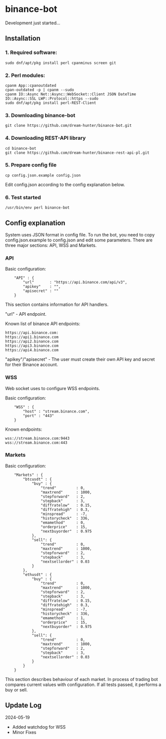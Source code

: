 # binance-bot

Development just started...

## Installation

### 1. Required software:
```
sudo dnf/apt/pkg install perl cpanminus screen git
```

### 2. Perl modules:
```
cpanm App::cpanoutdated
cpan-outdated -p | cpanm --sudo
cpanm IO::Async Net::Async::WebSocket::Client JSON DateTime IO::Async::SSL LWP::Protocol::https --sudo
sudo dnf/apt/pkg install perl-REST-Client
```
### 3. Downloading binance-bot
```
git clone https://github.com/dream-hunter/binance-bot.git
```

### 4. Downloading REST-API library
```
cd binance-bot
git clone https://github.com/dream-hunter/binance-rest-api-pl.git
```

### 5. Prepare config file
```
cp config.json.example config.json
```
Edit config.json according to the config explanation below.

### 6. Test started
```
/usr/bin/env perl binance-bot
```

## Config explanation

System uses JSON format in config file. To run the bot, you need to copy config.json.example to config.json and edit some parameters. There are three major sections: API, WSS and Markets.

### API


Basic configuration:
```
    "API" : {
        "url"       : "https://api.binance.com/api/v3",
        "apikey"    : "",
        "apisecret" : ""
    }
```

This section contains information for API handlers.

"url" - API endpoint.

Known list of binance API endpoints:
```
https://api.binance.com:
https://api1.binance.com
https://api2.binance.com
https://api3.binance.com
https://api4.binance.com
```
"apikey"/"apisecret" - The user must create their own API key and secret for their Binance account.

### WSS

Web socket uses to configure WSS endpoints.

Basic configuration:
```
    "WSS" : {
        "host" : "stream.binance.com",
        "port" : "443"
    }
```

Known endpoints:
```
wss://stream.binance.com:9443
wss://stream.binance.com:443
```

### Markets

Basic configuration:
```
    "Markets" : {
        "btcusdt" : {
            "buy" : {
                "trend"         : 0,
                "maxtrend"      : 1000,
                "stepforward"   : 2,
                "stepback"      : 3,
                "diffratelow"   : 0.15,
                "diffratehigh"  : 0.3,
                "minspread"     : -7,
                "historycheck"  : 336,
                "emamethod"     : 0,
                "orderprice"    : 15,
                "nextbuyorder"  : 0.975
            },
            "sell": {
                "trend"         : 0,
                "maxtrend"      : 1000,
                "stepforward"   : 2,
                "stepback"      : 3,
                "nextsellorder" : 0.03
            }
        },
        "ethusdt" : {
            "buy" : {
                "trend"         : 0,
                "maxtrend"      : 1000,
                "stepforward"   : 2,
                "stepback"      : 3,
                "diffratelow"   : 0.15,
                "diffratehigh"  : 0.3,
                "minspread"     : -7,
                "historycheck"  : 336,
                "emamethod"     : 1,
                "orderprice"    : 15,
                "nextbuyorder"  : 0.975
            },
            "sell": {
                "trend"         : 0,
                "maxtrend"      : 1000,
                "stepforward"   : 2,
                "stepback"      : 3,
                "nextsellorder" : 0.03
            }
        }
    }
```

This section describes behaviour of each market. In process of trading bot compares current values with configuration. If all tests passed, it performs a buy or sell.

## Update Log

2024-05-19

- Added watchdog for WSS
- Minor Fixes
